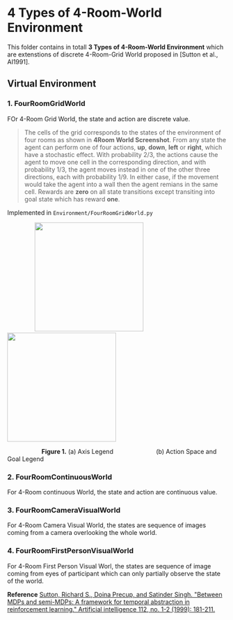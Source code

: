 # 4 Types of 4-Room-World Environment
This folder contains in totall **3 Types of 4-Room-World Environment** which are extenstions of discrete 4-Room-Grid World proposed in [Sutton et al., AI1991].

## Virtual Environment
### 1. FourRoomGridWorld
FOr 4-Room Grid World, the state and action are discrete value.
>The cells of the grid corresponds to the states of the environment of four rooms as shown in **4Room World Screenshot**. From any state the agent can perform one of four actions, **up**, **down**, **left** or **right**, which have a stochastic effect. With probability 2/3, the actions cause the agent to move one cell in the corresponding direction, and with probability 1/3, the agent moves instead in one of the other three directions, each with probability 1/9. In either case, if the movement would take the agent into a wall then the agent remians in the same cell. Rewards are **zero** on all state transitions except transiting into goal state which has reward **one**. 

Implemented in `Environment/FourRoomGridWorld.py`

&nbsp; &nbsp; &nbsp; &nbsp; &nbsp; &nbsp; &nbsp; &nbsp;  <img src="https://github.com/LinghengMeng/4_Room_World_Environment/blob/master/Images/4Room_axis_Legend.png" width="250" height="250" /> &nbsp; &nbsp; &nbsp; &nbsp; &nbsp; <img src="https://github.com/LinghengMeng/4_Room_World_Environment/blob/master/Images/4Room_Legend.png"  height="250" /> 

&nbsp; &nbsp; &nbsp; &nbsp; &nbsp; &nbsp; &nbsp; &nbsp; &nbsp; &nbsp; **Figure 1.** (a) Axis Legend &nbsp; &nbsp; &nbsp; &nbsp; &nbsp; &nbsp; &nbsp; &nbsp; &nbsp; &nbsp; &nbsp; &nbsp; (b) Action Space and Goal Legend

### 2. FourRoomContinuousWorld
For 4-Room continuous World, the state and action are continuous value.

### 3. FourRoomCameraVisualWorld
For 4-Room Camera Visual World, the states are sequence of images coming from a camera overlooking the whole world.

### 4. FourRoomFirstPersonVisualWorld
For 4-Room First Person Visual Worl, the states are sequence of image coming from eyes of participant which can only partially observe the state of the world.









**Reference**
[Sutton, Richard S., Doina Precup, and Satinder Singh. "Between MDPs and semi-MDPs: A framework for temporal abstraction in reinforcement learning." Artificial intelligence 112, no. 1-2 (1999): 181-211.](https://ac.els-cdn.com/S0004370299000521/1-s2.0-S0004370299000521-main.pdf?_tid=5e385c67-79e7-4e07-af80-d4bb0abbbb93&acdnat=1534771730_5258b8e295835695ebde7f6976d1291d)
